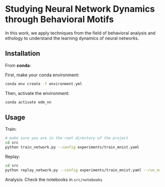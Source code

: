 # Studying Neural Network Dynamics through Behavioral Motifs

In this work, we apply techniques from the field of behavioral analysis and ethology
to understand the learning dynamics of neural networks.

## Installation

From **conda**:

First, make your conda environment:

```bash
conda env create -f environment.yml
```

Then, activate the environment:

```bash
conda activate edm_nn
```

## Usage

Train:

```bash
# make sure you are in the root directory of the project
cd src
python train_network.py --config experiments/train_mnist.yaml
```

Replay:

```bash
cd src
python replay_network.py --config experiments/train_mnist.yaml --run_name mnist_mlp_20230531-201430
```

Analysis: Check the notebooks in `src/notebooks`
